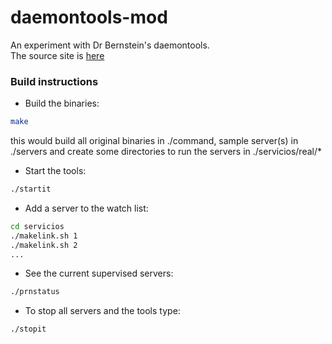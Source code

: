 # daemontools-mod
An experiment with Dr Bernstein's daemontools.<br>
The source site is [here](https://cr.yp.to/daemontools.html)

### Build instructions
- Build the binaries:

```bash
make
```
  this would build all original binaries in ./command, sample server(s) in ./servers and create some directories to run the servers in ./servicios/real/*

- Start the tools:

```bash
./startit
```


- Add a server to the watch list:

```bash
cd servicios
./makelink.sh 1
./makelink.sh 2
...
```

- See the current supervised servers:

```bash
./prnstatus
```

- To stop all servers and the tools type:

```bash
./stopit
```
